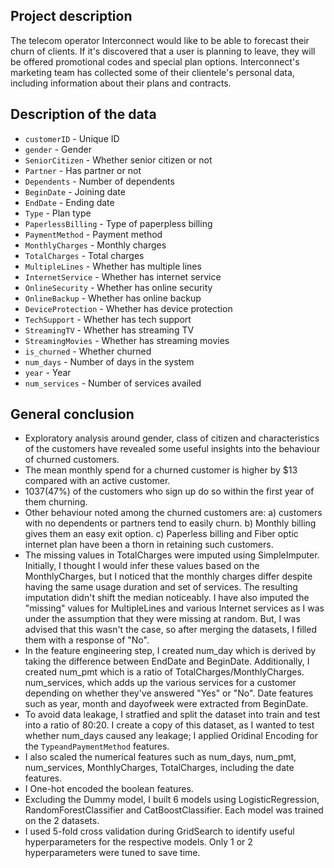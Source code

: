 ## Project description

The telecom operator Interconnect would like to be able to forecast their churn of clients. If it's discovered that a user is planning to leave, they will be offered promotional codes and special plan options. Interconnect's marketing team has collected some of their clientele's personal data, including information about their plans and contracts.



## Description of the data

- `customerID` - Unique ID
- `gender` - Gender
- `SeniorCitizen` - Whether senior citizen or not
- `Partner` - Has partner or not
- `Dependents` - Number of dependents
- `BeginDate` - Joining date
- `EndDate` - Ending date
- `Type` - Plan type
- `PaperlessBilling` - Type of paperpless billing
- `PaymentMethod` - Payment method
- `MonthlyCharges` - Monthly charges
- `TotalCharges` - Total charges
- `MultipleLines` - Whether has multiple lines
- `InternetService` - Whether has internet service
- `OnlineSecurity` - Whether has online security
- `OnlineBackup` - Whether has online backup
- `DeviceProtection` - Whether has device protection
- `TechSupport` - Whether has tech support
- `StreamingTV` - Whether has streaming TV
- `StreamingMovies` - Whether has streaming movies
- `is_churned` - Whether churned
- `num_days` - Number of days in the system
- `year` - Year
- `num_services` - Number of services availed


## General conclusion

- Exploratory analysis around gender, class of citizen and characteristics of the customers have revealed some useful insights into the behaviour of churned customers.
- The mean monthly spend for a churned customer is higher by $13 compared with an active customer.
- 1037(47%) of the customers who sign up do so within the first year of them churning.
- Other behaviour noted among the churned customers are: a) customers with no dependents or partners tend to easily churn. b) Monthly billing gives them an easy exit option. c) Paperless billing and Fiber optic internet plan have been a thorn in retaining such customers.
- The missing values in TotalCharges were imputed using SimpleImputer. Initially, I thought I would infer these values based on the MonthlyCharges, but I noticed that the monthly charges differ despite having the same usage duration and set of services. The resulting imputation didn't shift the median noticeably. I have also imputed the "missing" values for MultipleLines and various Internet services as I was under the assumption that they were missing at random. But, I was advised that this wasn't the case, so after merging the datasets, I filled them with a response of "No".
- In the feature engineering step, I created num_day which is derived by taking the difference between EndDate and BeginDate. Additionally, I created num_pmt which is a ratio of TotalCharges/MonthlyCharges. num_services, which adds up the various services for a customer depending on whether they've answered "Yes" or "No". Date features such as year, month and dayofweek were extracted from BeginDate.
- To avoid data leakage, I stratfied and split the dataset into train and test into a ratio of 80:20. I create a copy of this dataset, as I wanted to test whether num_days caused any leakage; I applied Oridinal Encoding for the `TypeandPaymentMethod` features.
- I also scaled the numerical features such as num_days, num_pmt, num_services, MonthlyCharges, TotalCharges, including the date features.
- I One-hot encoded the boolean features.
- Excluding the Dummy model, I built 6 models using LogisticRegression, RandomForestClassifier and CatBoostClassifier. Each model was trained on the 2 datasets.
- I used 5-fold cross validation during GridSearch to identify useful hyperparameters for the respective models. Only 1 or 2 hyperparameters were tuned to save time.

